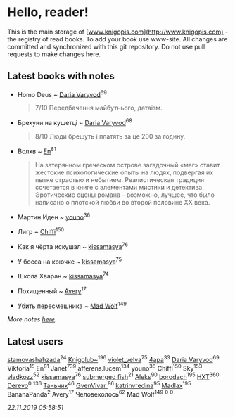 # Hello, reader!
This is the main storage of [www.knigopis.com](http://www.knigopis.com) - the registry of read books.
To add your book use www-site. All changes are committed and synchronized with this git repository.
Do not use pull requests to make changes here.


## Latest books with notes
* Homo Deus ~ [Daria Varyvod](users/829/829893410524253-facebook)<sup>69</sup>
    > 7/10 Передбачення майбутнього, датаїзм.

* Брехуни на кушетці ~ [Daria Varyvod](users/829/829893410524253-facebook)<sup>68</sup>
    > 8/10 Люди брешуть і платять за це 200 за годину.

* Волхв ~ [En](users/333/333646551-vkontakte)<sup>81</sup>
    > На затерянном греческом острове загадочный «маг» ставит жестокие психологические опыты на людях, подвергая их пытке страстью и небытием. Реалистическая традиция сочетается в книге с элементами мистики и детектива. Эротические сцены романа – возможно, лучшее, что было написано о плотской любви во второй половине XX века.

* Мартин Иден ~ [youno](users/302/302928912-vkontakte)<sup>36</sup>

* Лигр ~ [Chiffi](users/105/105831994080785626680-google)<sup>150</sup>

* Как я чёрта искушал ~ [kissamasya](users/684/68439978-vkontakte)<sup>76</sup>

* У босса на крючке ~ [kissamasya](users/684/68439978-vkontakte)<sup>75</sup>

* Школа Хваран ~ [kissamasya](users/684/68439978-vkontakte)<sup>74</sup>

* Похищенный ~ [Avery](users/567/56734832-yandex)<sup>17</sup>

* Убить пересмешника ~ [Mad Wolf](users/947/94738840-vkontakte)<sup>149</sup>


_More notes [here](latest_books_with_notes.md)._


## Latest users
[stamovashahzada](users/310/310646815-vkontakte)<sup>24</sup> 
[Knigolub~](users/111/111878597279669641685-google)<sup>196</sup> 
[violet_velva](users/116/116961712580551399099-google)<sup>75</sup> 
[4apa](users/117/117392596378069249667-google)<sup>33</sup> 
[Daria Varyvod](users/829/829893410524253-facebook)<sup>69</sup> 
[Viktoria](users/270/270444099499-odnoklassniki)<sup>15</sup> 
[En](users/333/333646551-vkontakte)<sup>81</sup> 
[Janet](users/108/108113656204404967440-google)<sup>739</sup> 
[afferens.lucem](users/196/196071655-vkontakte)<sup>134</sup> 
[youno](users/302/302928912-vkontakte)<sup>36</sup> 
[Chiffi](users/105/105831994080785626680-google)<sup>150</sup> 
[Sky](users/118/118049897850017649660-google)<sup>153</sup> 
[vladkozz](users/572/57239276-vkontakte)<sup>52</sup> 
[kissamasya](users/684/68439978-vkontakte)<sup>76</sup> 
[submerged fish](users/471/471364154-yandex)<sup>21</sup> 
[Aleks](users/117/117835844513813219393-google)<sup>90</sup> 
[borodach](users/157/15706320-vkontakte)<sup>195</sup> 
[HXT](users/100/100002563462782-facebook)<sup>360</sup> 
[Derevo](users/109/109320293332154948707-google)<sup>0</sup> 
[](users/115/115826717712507836033-google)<sup>136</sup> 
[Таньчик](users/209/2096581563762610-facebook)<sup>46</sup> 
[GvenVivar ](users/158/158266434925901-facebook)<sup>86</sup> 
[katrinvredina](users/233/2336755-vkontakte)<sup>95</sup> 
[Madlax](users/158/158304782-vkontakte)<sup>195</sup> 
[BananaPanda](users/111/111366593862837434080-google)<sup>2</sup> 
[Avery](users/567/56734832-yandex)<sup>17</sup> 
[Человеколось](users/174/17475979687188177329-mailru)<sup>62</sup> 
[Mad Wolf](users/947/94738840-vkontakte)<sup>149</sup> 
[](users/248/248300842-vkontakte)<sup>0</sup> 
[](users/110/110877021460709820325-google)<sup>0</sup> 


_22.11.2019 05:58:51_
